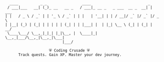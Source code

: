 ```
  ____          _ _                ____                          _      
 / ___|___   __| (_)_ __   __ _   / ___|_ __ _   _ ___  __ _  __| | ___ 
| |   / _ \ / _` | | '_ \ / _` | | |   | '__| | | / __|/ _` |/ _` |/ _ \
| |__| (_) | (_| | | | | | (_| | | |___| |  | |_| \__ \ (_| | (_| |  __/
 \____\___/ \__,_|_|_| |_|\__, |  \____|_|   \__,_|___/\__,_|\__,_|\___|
                          |___/                                         

```
                        ⛨ Coding Crusade ⛨
          Track quests. Gain XP. Master your dev journey.
